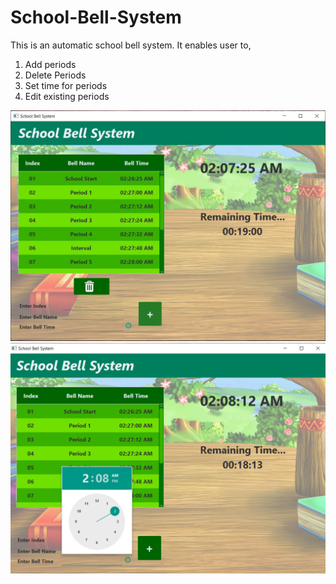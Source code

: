 # School-Bell-System
This is an automatic school bell system. It enables user to,

1. Add periods
2. Delete Periods
3. Set time for periods
4. Edit existing periods

![Image of main view](https://github.com/sashin2000/School-Bell-System/blob/master/Automatic%20bell%20system/src/ss/MainView.JPG)
![Image of main view](https://github.com/sashin2000/School-Bell-System/blob/master/Automatic%20bell%20system/src/ss/selectTime.png)
